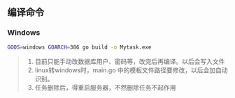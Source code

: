 ## 编译命令
### Windows
```bash
GOOS=windows GOARCH=386 go build -o Mytask.exe
```

> 1. 目前只能手动改数据库用户、密码等，改完后再编译。以后会写入文件
> 2. linux转windows时，main.go 中的模板文件路径要修改，以后会加自动识别。
> 3. 任务删除后，得重启服务器，不然删除任务不起作用 

